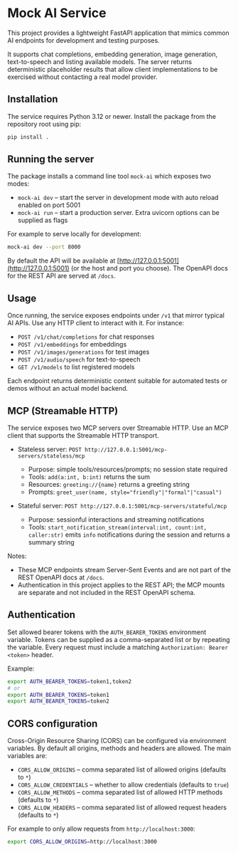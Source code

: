 # Mock AI Service

This project provides a lightweight FastAPI application that mimics common AI endpoints for development and testing purposes.

It supports chat completions, embedding generation, image generation, text-to-speech and listing available models. The server returns deterministic placeholder results that allow client implementations to be exercised without contacting a real model provider.

## Installation

The service requires Python 3.12 or newer. Install the package from the repository root using pip:

```bash
pip install .
```

## Running the server

The package installs a command line tool `mock-ai` which exposes two modes:

- `mock-ai dev` – start the server in development mode with auto reload enabled on port 5001
- `mock-ai run` – start a production server. Extra uvicorn options can be supplied as flags

For example to serve locally for development:

```bash
mock-ai dev --port 8000
```

By default the API will be available at [http://127.0.0.1:5001](http://127.0.0.1:5001) (or the host and port you choose). The OpenAPI docs for the REST API are served at `/docs`.

## Usage

Once running, the service exposes endpoints under `/v1` that mirror typical AI APIs. Use any HTTP client to interact with it. For instance:

- `POST /v1/chat/completions` for chat responses
- `POST /v1/embeddings` for embeddings
- `POST /v1/images/generations` for test images
- `POST /v1/audio/speech` for text-to-speech
- `GET /v1/models` to list registered models

Each endpoint returns deterministic content suitable for automated tests or demos without an actual model backend.

## MCP (Streamable HTTP)

The service exposes two MCP servers over Streamable HTTP. Use an MCP client that supports the Streamable HTTP transport.

- Stateless server: `POST http://127.0.0.1:5001/mcp-servers/stateless/mcp`
  - Purpose: simple tools/resources/prompts; no session state required
  - Tools: `add(a:int, b:int)` returns the sum
  - Resources: `greeting://{name}` returns a greeting string
  - Prompts: `greet_user(name, style="friendly"|"formal"|"casual")`

- Stateful server: `POST http://127.0.0.1:5001/mcp-servers/stateful/mcp`
  - Purpose: sessionful interactions and streaming notifications
  - Tools: `start_notification_stream(interval:int, count:int, caller:str)` emits `info` notifications during the session and returns a summary string

Notes:
- These MCP endpoints stream Server-Sent Events and are not part of the REST OpenAPI docs at `/docs`.
- Authentication in this project applies to the REST API; the MCP mounts are separate and not included in the REST OpenAPI schema.

## Authentication

Set allowed bearer tokens with the `AUTH_BEARER_TOKENS` environment variable. Tokens
can be supplied as a comma-separated list or by repeating the variable. Every
request must include a matching `Authorization: Bearer <token>` header.

Example:

```bash
export AUTH_BEARER_TOKENS=token1,token2
# or
export AUTH_BEARER_TOKENS=token1
export AUTH_BEARER_TOKENS=token2
```

## CORS configuration

Cross-Origin Resource Sharing (CORS) can be configured via environment variables.
By default all origins, methods and headers are allowed. The main variables are:

- `CORS_ALLOW_ORIGINS` – comma separated list of allowed origins (defaults to `*`)
- `CORS_ALLOW_CREDENTIALS` – whether to allow credentials (defaults to `true`)
- `CORS_ALLOW_METHODS` – comma separated list of allowed HTTP methods (defaults to `*`)
- `CORS_ALLOW_HEADERS` – comma separated list of allowed request headers (defaults to `*`)

For example to only allow requests from `http://localhost:3000`:

```bash
export CORS_ALLOW_ORIGINS=http://localhost:3000
```
